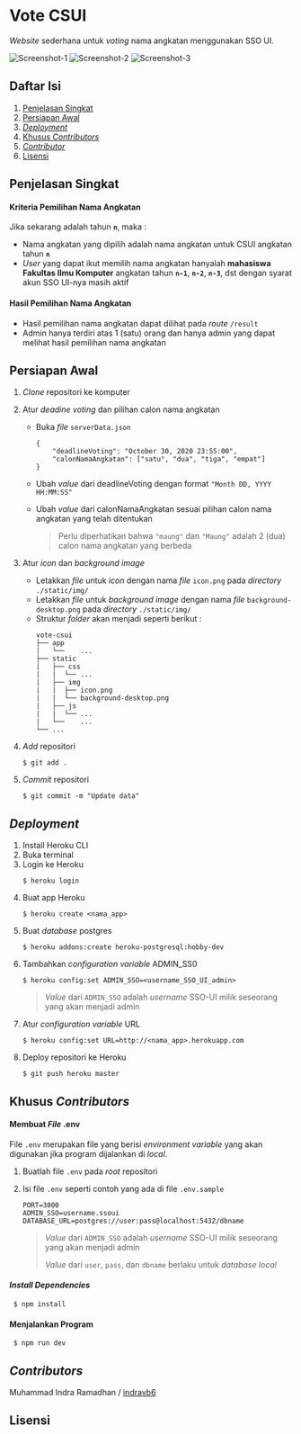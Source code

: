 # Vote CSUI

_Website_ sederhana untuk _voting_ nama angkatan menggunakan SSO UI.

![Screenshot-1](https://i.imgur.com/gm8FxmE.png)
![Screenshot-2](https://i.imgur.com/vKjWbwU.png)
![Screenshot-3](https://i.imgur.com/1kWjcFg.png)

## Daftar Isi

1. [Penjelasan Singkat](#penjelasan-singkat)
2. [Persiapan Awal](#persiapan-awal)
3. [_Deployment_](#deployment)
4. [Khusus _Contributors_](#khusus-contributors)
5. [_Contributor_](#contributor)
6. [Lisensi](#lisensi)

## Penjelasan Singkat

#### Kriteria Pemilihan Nama Angkatan

Jika sekarang adalah tahun **`n`**, maka :

- Nama angkatan yang dipilih adalah nama angkatan untuk CSUI angkatan tahun **`n`**
- _User_ yang dapat ikut memilih nama angkatan hanyalah **mahasiswa Fakultas Ilmu Komputer** angkatan tahun **`n-1`**, **`n-2`**, **`n-3`**, dst dengan syarat akun SSO UI-nya masih aktif

#### Hasil Pemilihan Nama Angkatan

- Hasil pemilihan nama angkatan dapat dilihat pada _route_ `/result`
- Admin hanya terdiri atas 1 (satu) orang dan hanya admin yang dapat melihat hasil pemilihan nama angkatan

## Persiapan Awal

1. _Clone_ repositori ke komputer
2. Atur _deadine voting_ dan pilihan calon nama angkatan

   - Buka _file_ `serverData.json`

     ```
     {
         "deadlineVoting": "October 30, 2020 23:55:00",
         "calonNamaAngkatan": ["satu", "dua", "tiga", "empat"]
     }
     ```

   - Ubah _value_ dari deadlineVoting dengan format `"Month DD, YYYY HH:MM:SS"`
   - Ubah _value_ dari calonNamaAngkatan sesuai pilihan calon nama angkatan yang telah ditentukan

     > Perlu diperhatikan bahwa `"maung"` dan `"Maung"` adalah 2 (dua) calon nama angkatan yang berbeda

3. Atur _icon_ dan _background image_
   - Letakkan _file_ untuk _icon_ dengan nama _file_ `icon.png` pada _directory_ `./static/img/`
   - Letakkan _file_ untuk _background image_ dengan nama _file_ `background-desktop.png` pada _directory_ `./static/img/`
   - Struktur _folder_ akan menjadi seperti berikut :
     ```
     vote-csui
     ├── app
     |   └──	...
     ├── static
     |   ├── css
     |   |	└── ...
     |   ├── img
     |   |	├── icon.png
     |   |	└── background-desktop.png
     |   ├── js
     |   |	└── ...
     |   └──	...
     └── ...
     ```
4. _Add_ repositori
   ```
   $ git add .
   ```
5. _Commit_ repositori
   ```
   $ git commit -m "Update data"
   ```

## _Deployment_

1. Install Heroku CLI
2. Buka terminal
3. Login ke Heroku
   ```
   $ heroku login
   ```
4. Buat app Heroku
   ```
   $ heroku create <nama_app>
   ```
5. Buat _database_ postgres
   ```
   $ heroku addons:create heroku-postgresql:hobby-dev
   ```
6. Tambahkan _configuration variable_ ADMIN_SS0
   ```
   $ heroku config:set ADMIN_SSO=<username_SSO_UI_admin>
   ```
   > _Value_ dari `ADMIN_SSO` adalah _username_ SSO-UI milik seseorang yang akan menjadi admin
7. Atur _configuration variable_ URL
   ```
   $ heroku config:set URL=http://<nama_app>.herokuapp.com
   ```
8. Deploy repositori ke Heroku
   ```
   $ git push heroku master
   ```

## Khusus _Contributors_

#### Membuat _File_ .env

File `.env` merupakan file yang berisi _environment variable_ yang akan digunakan jika program dijalankan di _local_.

1.  Buatlah file `.env` pada _root_ repositori
2.  Isi file `.env` seperti contoh yang ada di file `.env.sample`

        PORT=3000
        ADMIN_SSO=username.ssoui
        DATABASE_URL=postgres://user:pass@localhost:5432/dbname

    > _Value_ dari `ADMIN_SSO` adalah _username_ SSO-UI milik seseorang yang akan menjadi admin
    >
    > _Value_ dari `user`, `pass`, dan `dbname` berlaku untuk _database local_

#### _Install Dependencies_

     $ npm install

#### Menjalankan Program

     $ npm run dev

## _Contributors_

Muhammad Indra Ramadhan / [indravb6](https://github.com/indravb6)

## Lisensi

